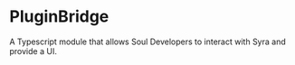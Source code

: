 # PluginBridge
A Typescript module that allows Soul Developers to interact with Syra and provide a UI.
